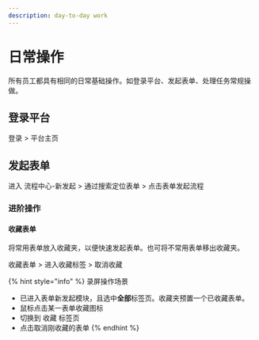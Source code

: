```yaml
---
description: day-to-day work
---
```


# 日常操作

所有员工都具有相同的日常基础操作。如登录平台、发起表单、处理任务常规操做。

## 登录平台

登录 &gt; 平台主页

## 发起表单

进入 流程中心-新发起 &gt; 通过搜索定位表单 &gt; 点击表单发起流程

### 进阶操作

#### 收藏表单

将常用表单放入收藏夹，以便快速发起表单。也可将不常用表单移出收藏夹。

收藏表单 &gt; 进入收藏标签 &gt; 取消收藏

{% hint style="info" %}
录屏操作场景

* 已进入表单新发起模块，且选中**全部**标签页。收藏夹预置一个已收藏表单。
* 鼠标点击某一表单收藏图标
* 切换到 收藏 标签页
* 点击取消刚收藏的表单
{% endhint %}



 

